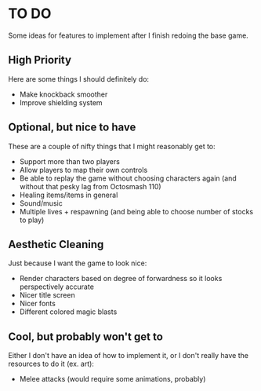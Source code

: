 # TO DO
Some ideas for features to implement after I finish redoing the base game.

## High Priority
Here are some things I should definitely do:
* Make knockback smoother
* Improve shielding system

## Optional, but nice to have
These are a couple of nifty things that I might reasonably get to:
* Support more than two players
* Allow players to map their own controls
* Be able to replay the game without choosing characters again (and without that pesky lag from Octosmash 110)
* Healing items/items in general
* Sound/music
* Multiple lives + respawning (and being able to choose number of stocks to play)

## Aesthetic Cleaning
Just because I want the game to look nice:
* Render characters based on degree of forwardness so it looks perspectively accurate
* Nicer title screen
* Nicer fonts
* Different colored magic blasts

## Cool, but probably won't get to
Either I don't have an idea of how to implement it, or I don't really have the resources to do it (ex. art):
* Melee attacks (would require some animations, probably)
